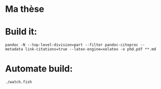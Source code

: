 # Ma thèse

# Build it:

`pandoc -N --top-level-division=part --filter pandoc-citeproc --metadata link-citations=true --latex-engine=xelatex -o phd.pdf **.md`

# Automate build:

`./watch.fish`
